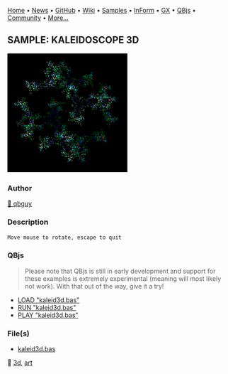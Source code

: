 [Home](https://qb64.com) • [News](../../news.md) • [GitHub](https://github.com/QB64Official/qb64) • [Wiki](wiki.md) • [Samples](../../samples.md) • [InForm](../../inform.md) • [GX](../../gx.md) • [QBjs](../../qbjs.md) • [Community](../../community.md) • [More...](../../more.md)

## SAMPLE: KALEIDOSCOPE 3D

![screenshot.png](img/screenshot.png)

### Author

[🐝 qbguy](../qbguy.md) 

### Description

```text
Move mouse to rotate, escape to quit
```

### QBjs

> Please note that QBjs is still in early development and support for these examples is extremely experimental (meaning will most likely not work). With that out of the way, give it a try!

* [LOAD "kaleid3d.bas"](https://qbjs.org/index.html?src=https://qb64.com/samples/kaleidoscope-3d/src/kaleid3d.bas)
* [RUN "kaleid3d.bas"](https://qbjs.org/index.html?mode=auto&src=https://qb64.com/samples/kaleidoscope-3d/src/kaleid3d.bas)
* [PLAY "kaleid3d.bas"](https://qbjs.org/index.html?mode=play&src=https://qb64.com/samples/kaleidoscope-3d/src/kaleid3d.bas)

### File(s)

* [kaleid3d.bas](src/kaleid3d.bas)

🔗 [3d](../3d.md), [art](../art.md)
